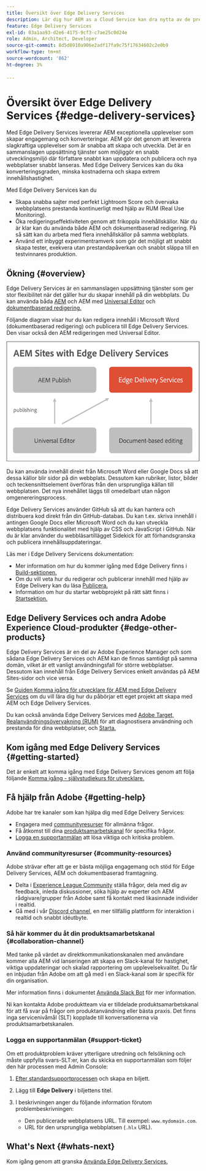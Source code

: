 ```yaml
---
title: Översikt över Edge Delivery Services
description: Lär dig hur AEM as a Cloud Service kan dra nytta av de prestanda och den perfekta poängsättningen i Lighthouse som Edge Delivery Services erbjuder.
feature: Edge Delivery Services
exl-id: 03a1aa93-d2e6-4175-9cf3-c7ae25c0d24e
role: Admin, Architect, Developer
source-git-commit: 8d5d8910a906e2adf17fa9c75f17634602c2e0b9
workflow-type: tm+mt
source-wordcount: '862'
ht-degree: 3%

---
```



# Översikt över Edge Delivery Services {#edge-delivery-services}

Med Edge Delivery Services levererar AEM exceptionella upplevelser som skapar engagemang och konverteringar. AEM gör det genom att leverera slagkraftiga upplevelser som är snabba att skapa och utveckla. Det är en sammanslagen uppsättning tjänster som möjliggör en snabb utvecklingsmiljö där författare snabbt kan uppdatera och publicera och nya webbplatser snabbt lanseras. Med Edge Delivery Services kan du öka konverteringsgraden, minska kostnaderna och skapa extrem innehållshastighet.

Med Edge Delivery Services kan du

* Skapa snabba sajter med perfekt Lightroom Score och övervaka webbplatsens prestanda kontinuerligt med hjälp av RUM (Real Use Monitoring).
* Öka redigeringseffektiviteten genom att frikoppla innehållskällor. När du är klar kan du använda både AEM och dokumentbaserad redigering. På så sätt kan du arbeta med flera innehållskällor på samma webbplats.
* Använd ett inbyggt experimentramverk som gör det möjligt att snabbt skapa tester, exekvera utan prestandapåverkan och snabbt släppa till en testvinnares produktion.

## Ökning {#overview}

Edge Delivery Services är en sammanslagen uppsättning tjänster som ger stor flexibilitet när det gäller hur du skapar innehåll på din webbplats. Du kan använda båda [AEM](https://experienceleague.adobe.com/docs/experience-manager-cloud-service/content/sites/authoring/getting-started/concepts.html) och AEM med [Universal Editor](/help/sites-cloud/authoring/universal-editor/authoring.md) och [dokumentbaserad redigering.](https://www.aem.live/docs/authoring)

Följande diagram visar hur du kan redigera innehåll i Microsoft Word (dokumentbaserad redigering) och publicera till Edge Delivery Services. Den visar också den AEM redigeringen med Universal Editor.

![Edge Delivery Architecture](assets/AEM-with-EDS-publishing-simple2.png)

Du kan använda innehåll direkt från Microsoft Word eller Google Docs så att dessa källor blir sidor på din webbplats. Dessutom kan rubriker, listor, bilder och teckensnittselement överföras från den ursprungliga källan till webbplatsen. Det nya innehållet läggs till omedelbart utan någon omgenereringsprocess.

Edge Delivery Services använder GitHub så att du kan hantera och distribuera kod direkt från din GitHub-databas. Du kan t.ex. skriva innehåll i antingen Google Docs eller Microsoft Word och du kan utveckla webbplatsens funktionalitet med hjälp av CSS och JavaScript i GitHub. När du är klar använder du webbläsartillägget Sidekick för att förhandsgranska och publicera innehållsuppdateringar.

Läs mer i Edge Delivery Servicens dokumentation:

* Mer information om hur du kommer igång med Edge Delivery finns i [Build-sektionen.](https://www.aem.live/docs/#build)
* Om du vill veta hur du redigerar och publicerar innehåll med hjälp av Edge Delivery kan du läsa [Publicera.](https://www.aem.live/docs/authoring)
* Information om hur du startar webbprojekt på rätt sätt finns i [Startsektion.](https://www.aem.live/docs/#launch)

## Edge Delivery Services och andra Adobe Experience Cloud-produkter {#edge-other-products}

Edge Delivery Services är en del av Adobe Experience Manager och som sådana Edge Delivery Services och AEM kan de finnas samtidigt på samma domän, vilket är ett vanligt användningsfall för större webbplatser. Dessutom kan innehåll från Edge Delivery Services enkelt användas på AEM Sites-sidor och vice versa.

Se [Guiden Komma igång för utvecklare för AEM med Edge Delivery Services](/help/edge/aem-authoring/edge-dev-getting-started.md) om du vill lära dig hur du påbörjar ett eget projekt att skapa med AEM och Edge Delivery Services.

Du kan också använda Edge Delivery Services med [Adobe Target,](https://www.aem.live/developer/target-integration) [Realanvändningsövervakning (RUM)](https://www.aem.live/developer/rum) för att diagnostisera användning och prestanda för dina webbplatser, och [Starta.](https://experienceleague.adobe.com/en/docs/experience-platform/tags/home)

## Kom igång med Edge Delivery Services {#getting-started}

Det är enkelt att komma igång med Edge Delivery Services genom att följa följande [Komma igång - självstudiekurs för utvecklare.](https://www.aem.live/developer/tutorial)

## Få hjälp från Adobe {#getting-help}

Adobe har tre kanaler som kan hjälpa dig med Edge Delivery Services:

* Engagera med [communityresurser](#community-resources) för allmänna frågor.
* Få åtkomst till dina [produktsamarbetskanal](#collaboration-channel) för specifika frågor.
* [Logga en supportanmälan](#support-ticket) att lösa viktiga och kritiska problem.

### Använd communityresurser {#community-resources}

Adobe strävar efter att ge er bästa möjliga engagemang och stöd för Edge Delivery Services, AEM och dokumentbaserad framtagning.

* Delta i [Experience League Community](https://adobe.ly/3Q6kTKl) ställa frågor, dela med dig av feedback, inleda diskussioner, söka hjälp av experter och AEM rådgivare/grupper från Adobe samt få kontakt med likasinnade individer i realtid.
* Gå med i vår [Discord channel,](https://discord.gg/aem-live) en mer tillfällig plattform för interaktion i realtid och snabbt idéutbyte.

### Så här kommer du åt din produktsamarbetskanal {#collaboration-channel}

Med tanke på värdet av direktkommunikationskanalen med användare kommer alla AEM vid lanseringen att skapa en Slack-kanal för hastighet, viktiga uppdateringar och skalad rapportering om upplevelsekvalitet. Du får en inbjudan från Adobe om att gå med i en Slack-kanal som är specifik för din organisation.

Mer information finns i dokumentet [Använda Slack Bot](https://www.aem.live/docs/slack) för mer information.

Ni kan kontakta Adobe produktteam via er tilldelade produktsamarbetskanal för att få svar på frågor om produktanvändning eller bästa praxis. Det finns inga servicenivåmål (SLT) kopplade till konversationerna via produktsamarbetskanalen.

### Logga en supportanmälan {#support-ticket}

Om ett produktproblem kräver ytterligare utredning och felsökning och måste uppfylla svars-SLT:er, kan du skicka en supportanmälan som följer den här processen med Admin Console:

1. [Efter standardsupportprocessen](https://experienceleague.adobe.com/?support-tab=home#support) och skapa en biljett.
1. Lägg till **Edge Delivery** i biljettens titel.
1. I beskrivningen anger du följande information förutom problembeskrivningen:

   * Den publicerade webbplatsens URL. Till exempel: `www.mydomain.com`.
   * URL för den ursprungliga webbplatsen (`.hlx` URL).

## What&#39;s Next {#whats-next}

Kom igång genom att granska [Använda Edge Delivery Services.](/help/edge/using.md)
